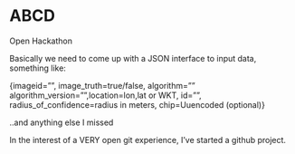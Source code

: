 # ABCD
Open Hackathon

Basically we need to come up with a JSON interface to input data, something like:

{imageid=””, image_truth=true/false, algorithm=”” algorithm_version=””,location=lon,lat or WKT, id=””, radius_of_confidence=radius in meters, chip=Uuencoded (optional)}

..and anything else I missed

In the interest of a VERY open git experience, I’ve started a github project.
